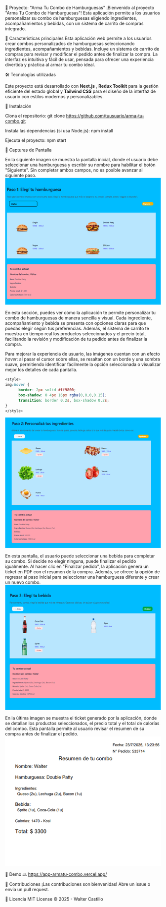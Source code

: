 🍔 Proyecto: "Arma Tu Combo de Hamburguesas"
¡Bienvenido al proyecto "Arma Tu Combo de Hamburguesas"! Esta aplicación permite a los usuarios personalizar su combo de hamburguesas eligiendo ingredientes, acompañamientos y bebidas, con un sistema de carrito de compras integrado.

🚀 Características principales
Esta aplicación web permite a los usuarios crear combos personalizados de hamburguesas seleccionando ingredientes, acompañamientos y bebidas. Incluye un sistema de carrito de compras para revisar y modificar el pedido antes de finalizar la compra. La interfaz es intuitiva y fácil de usar, pensada para ofrecer una experiencia divertida y práctica al armar tu combo ideal.


🛠️ Tecnologías utilizadas

Este proyecto está desarrollado con **Next.js** , **Redux Toolkit** para la gestión eficiente del estado global y **Tailwind CSS** para el diseño de la interfaz de usuario con estilos modernos y personalizables.


📌 Instalación

Clona el repositorio:
git clone https://github.com/tuusuario/arma-tu-combo.git  

Instala las dependencias (si usa Node.js):
npm install  


Ejecuta el proyecto:
npm start  

📸 Capturas de Pantalla

En la siguiente imagen se muestra la pantalla inicial, donde el usuario debe seleccionar una hamburguesa y escribir su nombre para habilitar el botón "Siguiente". Sin completar ambos campos, no es posible avanzar al siguiente paso.
![alt text](image.png)

En esta sección, puedes ver cómo la aplicación te permite personalizar tu combo de hamburguesas de manera sencilla y visual. Cada ingrediente, acompañamiento y bebida se presenta con opciones claras para que puedas elegir según tus preferencias. Además, el sistema de carrito te muestra en tiempo real los productos seleccionados y el precio total, facilitando la revisión y modificación de tu pedido antes de finalizar la compra.

Para mejorar la experiencia de usuario, las imágenes cuentan con un efecto *hover*: al pasar el cursor sobre ellas, se resaltan con un borde y una sombra suave, permitiendo identificar fácilmente la opción seleccionada o visualizar mejor los detalles de cada pantalla.

```css
<style>
img:hover {
      border: 2px solid #ff9800;
      box-shadow: 0 4px 16px rgba(0,0,0,0.15);
      transition: border 0.2s, box-shadow 0.2s;
}
</style>
```
![alt text](image-1.png)

En esta pantalla, el usuario puede seleccionar una bebida para completar su combo. Si decide no elegir ninguna, puede finalizar el pedido igualmente. Al hacer clic en "Finalizar pedido", la aplicación genera un ticket en PDF con el resumen de la compra. Además, se ofrece la opción de regresar al paso inicial para seleccionar una hamburguesa diferente y crear un nuevo combo.
![alt text](image-2.png)

En la última imagen se muestra el ticket generado por la aplicación, donde se detallan los productos seleccionados, el precio total y el total de calorías del combo. Esta pantalla permite al usuario revisar el resumen de su compra antes de finalizar el pedido.
![alt text](image-3.png)

🔗 Demo
🔜 https://app-armatu-combo.vercel.app/

🤝 Contribuciones
¡Las contribuciones son bienvenidas! Abre un issue o envía un pull request.

📜 Licencia
MIT License © 2025 - Walter Castillo